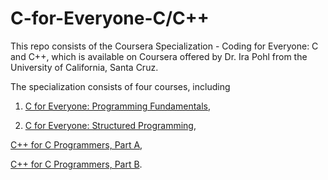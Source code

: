 # C-for-Everyone-C/C++

This repo consists of the Coursera Specialization - Coding for Everyone: C and C++, which is available on Coursera offered by Dr. Ira Pohl from the University of California, Santa Cruz. 

The specialization consists of four courses, including 

   1. [C for Everyone: Programming Fundamentals](https://www.coursera.org/programs/national-university-of-singapore-on-coursera-bm9c5?authProvider=nus&currentTab=MY_COURSES&productId=yzaI66h4EeeDkArsR_C2QA&productType=course&showMiniModal=true), 

   2. [C for Everyone: Structured Programming](https://www.coursera.org/programs/national-university-of-singapore-on-coursera-bm9c5?authProvider=nus&currentTab=MY_COURSES&productId=B3r12dpIEemxgxKi9b-h7g&productType=course&showMiniModal=true), 

[C++ for C Programmers, Part A](https://www.coursera.org/programs/national-university-of-singapore-on-coursera-bm9c5?authProvider=nus&currentTab=MY_COURSES&productId=M9dntkEoEeWZtA4u62x6lQ&productType=course&showMiniModal=true), 

[C++ for C Programmers, Part B](https://www.coursera.org/programs/national-university-of-singapore-on-coursera-bm9c5?authProvider=nus&currentTab=MY_COURSES&productId=kaEEZo2KEeWFxA4DZNEJOQ&productType=course&showMiniModal=true).
